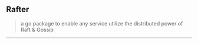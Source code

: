 
## Rafter

> a go package to enable any service utilize the distributed power of Raft & Gossip


---